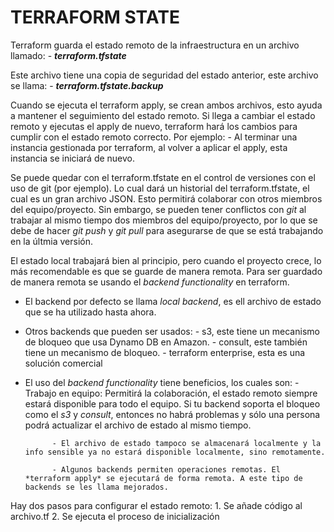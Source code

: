 #                   TERRAFORM STATE

Terraform guarda el estado remoto de la infraestructura en un archivo llamado:
                    - ***terraform.tfstate***

Este archivo tiene una copia de seguridad del estado anterior, este archivo se llama:
                    - ***terraform.tfstate.backup***

Cuando se ejecuta el terraform apply, se crean ambos archivos, esto ayuda a mantener el seguimiento del estado remoto. Si llega a cambiar el estado remoto y ejecutas el apply de nuevo, terraform hará los cambios para cumplir con el estado remoto correcto. Por ejemplo:
                - Al terminar una instancia gestionada por terraform, al volver a aplicar el apply, esta instancia se iniciará de nuevo.

Se puede quedar con el terraform.tfstate en el control de versiones con el uso de git (por ejemplo). Lo cual dará un historial del terraform.tfstate, el cual es un gran archivo JSON. Esto permitirá colaborar con otros miembros del equipo/proyecto. Sin embargo, se pueden tener conflictos con *git* al trabajar al mismo tiempo dos miembros del equipo/proyecto, por lo que se debe de hacer *git push* y *git pull* para asegurarse de que se está trabajando en la últmia versión.

El estado local trabajará bien al principio, pero cuando el proyecto crece, lo más recomendable es que se guarde de manera remota. Para ser guardado de manera remota se usando el *backend functionality* en terraform.

- El backend por defecto se llama *local backend*, es ell archivo de estado que se ha utilizado hasta ahora. 

- Otros backends que pueden ser usados:
            - s3, este tiene un mecanismo de bloqueo que usa Dynamo DB en Amazon.
            - consult, este también tiene un mecanismo de bloqueo.
            - terraform enterprise, esta es una solución comercial

- El uso del *backend functionality* tiene beneficios, los cuales son:
            - Trabajo en equipo: Permitirá la colaboración, el estado remoto siempre estará disponible para todo el equipo. Si tu backend soporta el bloqueo como el *s3* y *consult*, entonces no habrá problemas y sólo una persona podrá actualizar el archivo de estado al mismo tiempo.

            - El archivo de estado tampoco se almacenará localmente y la info sensible ya no estará disponible localmente, sino remotamente.

            - Algunos backends permiten operaciones remotas. El *terraform apply* se ejecutará de forma remota. A este tipo de backends se les llama mejorados.

Hay dos pasos para configurar el estado remoto:
            1. Se añade código al archivo.tf
            2. Se ejecuta el proceso de inicialización